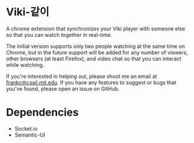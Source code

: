 Viki-같이
=========

A chrome extension that synchronizes your Viki player with someone else so that
you can watch together in real-time. 

The initial version supports only two people watching at the same time on
Chrome, but in the future support will be added for any number of viewers, other
browsers (at least Firefox), and video chat so that you can interact while
watching. 

If you're interested in helping out, please shoot me an email at
frankc@csail.mit.edu. If you have any features to suggest or bugs that you've found,
please open an issue on GitHub.


Dependencies
============

  - Socket.io
  - Semantic-UI
